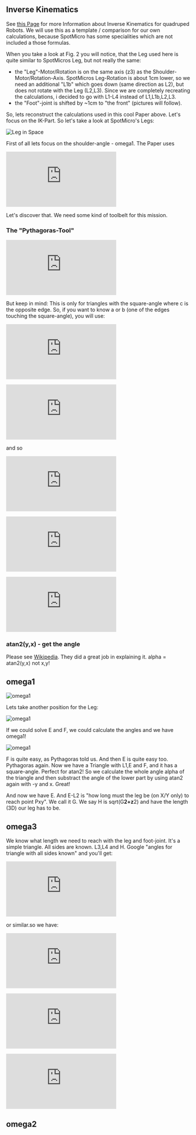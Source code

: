 ## Inverse Kinematics

See [this Page](https://www.ijstr.org/final-print/sep2017/Inverse-Kinematic-Analysis-Of-A-Quadruped-Robot.pdf) for more Information about Inverse Kinematics for quadruped Robots.
We will use this as a template / comparison for our own calculations, because
SpotMicro has some specialities which are not included a those formulas.

When you take a look at Fig. 2 you will notice, that the Leg used here is quite similar to 
SpotMicros Leg, but not really the same:

- the "Leg"-Motor/Rotation is on the same axis (z3) as the Shoulder-Motor/Rotation-Axis.
  SpotMicros Leg-Rotation is about 1cm lower, so we need an additional "L1b" which goes down (same direction as L2),
  but does not rotate with the Leg (L2,L3). Since we are completely recreating the calculations, i decided to go with
  L1-L4 instead of L1,L1b,L2,L3. 
- the "Foot"-joint is shifted by ~1cm to "the front" (pictures will follow). 

So, lets reconstruct the calculations used in this cool Paper above. 
Let's focus on the IK-Part.
So let's take a look at SpotMicro's Legs:

![Leg in Space](../Images/leg_in_space.jpg)

First of all lets focus on the shoulder-angle - omega1.
The Paper uses

![Original](https://latex.codecogs.com/gif.latex?%5Ctheta_%7B1%7D%20%3D%20-atan2%28-y%2Cx%29%20-%20atan2%28%5Csqrt%7Bx%5E2&plus;y%5E2-L1%5E2%7D%2C-L1%29)

Let's discover that.
We need some kind of toolbelt for this mission.

### The "Pythagoras-Tool"

![Pythagoras](https://latex.codecogs.com/gif.latex?a%5E2&plus;b%5E2%3Dc%5E2)

But keep in mind: This is only for triangles with the square-angle where c is the opposite edge.
So, if you want to know a or b (one of the edges touching the square-angle), you will use:

![Pythagoras](https://latex.codecogs.com/gif.latex?a%5E2%3Dc%5E2-b%5E2)

![Pythagoras](https://latex.codecogs.com/gif.latex?b%5E2%3Dc%5E2-a%5E2)

and so 

![Pythagoras](https://latex.codecogs.com/gif.latex?c%3D%5Csqrt%5B%5D%7Ba%5E2&plus;b%5E2%7D)

![Pythagoras](https://latex.codecogs.com/gif.latex?a%3D%5Csqrt%5B%5D%7Bc%5E2-b%5E2%7D)

![Pythagoras](https://latex.codecogs.com/gif.latex?b%3D%5Csqrt%5B%5D%7Bc%5E2-a%5E2%7D)

### atan2(y,x) - get the angle

Please see [Wikipedia](https://en.wikipedia.org/wiki/Atan2). They did a great job in explaining it. 
alpha = atan2(y,x) not x,y! 

## omega1 

![omega1](../Images/leg_front.jpg)

Lets take another position for the Leg:

![omega1](../Images/leg_front_notsolved.jpg)

If we could solve E and F, we could calculate the angles and we have omega1!

![omega1](../Images/leg_front_solved.jpg)

F is quite easy, as Pythagoras told us. And then E is quite easy too. Pythagoras again. 
Now we have a Triangle with L1,E and F, and it has a square-angle. Perfect for atan2!
So we calculate the whole angle alpha of the triangle and then substract the angle 
of the lower part by using atan2 again with -y and x. Great!

And now we have E. And E-L2 is "how long must the leg be (on X/Y only) to reach point Pxy".
We call it G. We say H is sqrt(G**2+z**2) and have the length (3D) our leg has to be.

## omega3

We know what length we need to reach with the leg and foot-joint. It's a simple triangle.
All sides are known. L3,L4 and H.
Google "angles for triangle with all sides known" and you'll get:

![google](https://latex.codecogs.com/gif.latex?%5Calpha%3Dacos%28%20%28%20a%5E2%20&plus;%20b%5E2%20-%20c%5E2%20%29%20/%20%282ab%29%20%29)

or similar.so we have:

![g](https://latex.codecogs.com/gif.latex?G%20%3D%20%5Csqrt%7Bx%5E2&plus;y%5E2-L%7B_%7B1%7D%7D%5E2%7D-L_%7B2%7D)

![h](https://latex.codecogs.com/gif.latex?H%20%3D%20%5Csqrt%7B%28%5Csqrt%7Bx%5E2&plus;y%5E2-L%7B_%7B1%7D%7D%5E2%7D-L_%7B2%7D%29%5E2&plus;z%5E2%7D)

![omega3](https://latex.codecogs.com/gif.latex?%5Ctheta_%7B3%7D%20%3D%20acos%28L%7B_%7B3%7D%7D%5E2&plus;L%7B_%7B4%7D%7D%5E2-G%5E2%29/%282L_%7B3%7DL_%7B4%7D%29)


## omega2




















